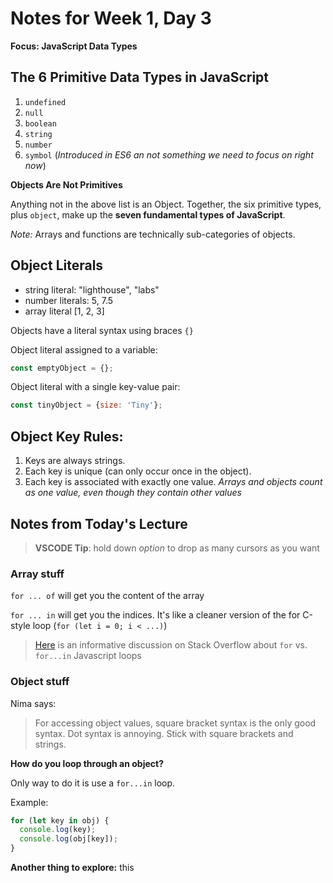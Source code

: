 # Notes for Week 1, Day 3

**Focus: JavaScript Data Types**

## The 6 Primitive Data Types in JavaScript
1. `undefined`
2. `null`
3. `boolean`
4. `string`
5. `number`
6. `symbol` (*Introduced in ES6 an not something we need to focus on right now*)

**Objects Are Not Primitives**

Anything not in the above list is an Object. Together, the six primitive types, plus `object`, make up the **seven fundamental types of JavaScript**.

*Note:* Arrays and functions are technically sub-categories of objects.

## Object Literals

- string literal: "lighthouse", "labs"
- number literals: 5, 7.5
- array literal [1, 2, 3]

Objects have a literal syntax using braces `{}`

Object literal assigned to a variable:
```javascript
const emptyObject = {};
```
Object literal with a single key-value pair:
```javascript
const tinyObject = {size: 'Tiny'};
```

## Object Key Rules:

1. Keys are always strings.
2. Each key is unique (can only occur once in the object).
3. Each key is associated with exactly one value. _Arrays and objects count as one value, even though they contain other values_

## Notes from Today's Lecture

> **VSCODE Tip**: hold down _option_ to drop as many cursors as you want

### Array stuff

`for ... of` will get you the content of the array

`for ... in` will get you the indices. It's like a cleaner version of the for C-style loop (`for (let i = 0; i < ...)`)

> [Here](https://stackoverflow.com/questions/5263847/javascript-loops-for-in-vs-for) is an informative discussion on Stack Overflow about `for` vs. `for...in` Javascript loops 

### Object stuff

Nima says: 
> For accessing object values, square bracket syntax is the only good syntax. Dot syntax is annoying. Stick with square brackets and strings.

**How do you loop through an object?**

Only way to do it is use a `for...in` loop.

Example:
```javascript
for (let key in obj) {
  console.log(key); 
  console.log(obj[key]);
}
```

**Another thing to explore:** this 